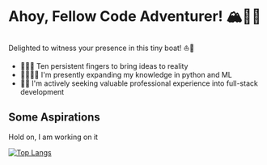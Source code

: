 <h1> Ahoy, Fellow Code Adventurer! 🏔️🧗🏻 </h1>  

Delighted to witness your presence in this tiny boat! ⛵️🌊

<ul>
  <li><span>🙌🏻💡 </span> Ten persistent fingers to bring ideas to reality</li>
  <li><span>📖🧑🏻‍💻 </span> I'm presently expanding my knowledge in python and ML</li>
  <li><span>🔎💼 </span> I'm actively seeking valuable professional experience into full-stack development</li>
</ul>

## Some Aspirations
<p> Hold on, I am working on it</p>



[![Top Langs](https://github-readme-stats.vercel.app/api/top-langs/?username=GabrielFagundst&layout=compact)](https://github.com/GabrielFagundst/github-readme-stats)
